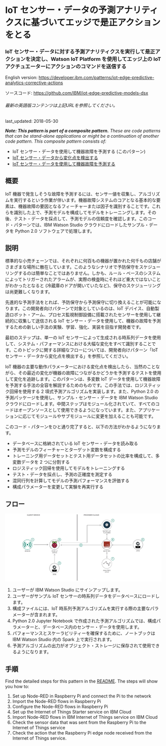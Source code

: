 # IoT センサー・データの予測アナリティクスに基づいてエッジで是正アクションをとる

### IoT センサー・データに対する予測アナリティクスを実行して是正アクションを決定し、Watson IoT Platform を使用してエッジ上の IoT アクチュエーターにアクションのコマンドを送信する

English version: https://developer.ibm.com/patterns/iot-edge-predictive-analytics-corrective-actions
  
ソースコード: https://github.com/IBM/iot-edge-predictive-models-dsx

###### 最新の英語版コンテンツは上記URLを参照してください。
last_updated: 2018-05-30

 
_**Note: This pattern is part of a composite pattern.** These are code patterns that can be stand-alone applications or might be a continuation of another code pattern. This composite pattern consists of:_

* IoT センサー・データを使用して機器故障を予測する (このパターン)
* [IoT センサー・データから変化点を検出する](https://developer.ibm.com/jp/patterns/detect-change-points-in-iot-sensor-data/)
* [IoT センサー・データを使用して機器故障を予測する](https://developer.ibm.com/jp/patterns/predict-equipment-failure-using-iot-sensor-data/)

## 概要

IoT 機器で発生しそうな故障を予測するには、センサー値を収集し、アルゴリズムを実行するという作業が伴います。機器故障システムのコアとなる基本的な要素は、機器故障の要因となるフィーチャーまたは因子を識別することです。これらを識別した上で、予測モデルを構成してモデルをトレーニングします。その後、テスト・データを採点して、予測モデルの信頼度を確認します。このコード・パターンでは、IBM Watson Studio クラウドにロードしたサンプル・データを Python 2.0 ソフトウェアで処理します。

## 説明

標準的な小売チェーンでは、それぞれに何百もの機器が置かれた何千もの店舗がさまざまな場所に散在しています。このようなシナリオで予防保守をスケジューリングするのは簡単なことではありません。しかも、ルール・ベースのシステムによってトリガーされたアラームが、実際の検査時にそれほど重大ではないことがわかったとなると (冷蔵庫のドアが開いていたなど)、保守のスケジューリングは尚更難しくなります。

先進的な予測手法をとれば、予防保守から予測保守に切り換えることが可能になります。この開発者向けパターンで対象としているのは、IoT デバイス、自動製造ロボット・アーム、プロセス監視制御設備に搭載されたセンサーを使用して継続的に収集して送信される IoT センサー・データを使用して、機器の故障を予測するための新しい手法の実験、学習、強化、実装を目指す開発者です。

最初のステップは、単一の IoT センサーによって生成される時系列データを使用して、システム・パフォーマンスにおける大幅な変化をすべて識別することです。このトピックに関する詳細なフローについては、開発者向けパターン「IoT センサー・データから変化点を検出する」を参照してください。

IoT 機器の主要な動作パラメーターにおける変化点を検出したら、当然のことながら、その最近の変化が機器の故障につながるかどうかを予測するテストを使用して変化を追跡します。このパターンは、多変数 IoT データを使用して機器故障を予測する手法の全容を解説するためのものです。この手法では、ロジスティック回帰を使用する 2 項式予測アルゴリズムを実装します。また、Python 2.0 の予測パッケージを使用し、サンプル・センサー・データを IBM Watson Studio クラウドにロードします。中間ステップはモジュール化されていて、すべてのコードはオープンソースとして使用できるようになっています。また、アプリケーションに応じてモジュールやサブモジュールに変更を加えることも可能です。

このコード・パターンをひと通り完了すると、以下の方法がわかるようになります。

* データベースに格納されている IoT センサー・データを読み取る
* 予測モデルのフィーチャーとターゲット変数を構成する
* トレーニング用データセットとテスト用データセットの比率を構成して、多変数データを 2 つに分割する
* ロジスティック回帰を使用してモデルをトレーニングする
* テスト・データを採点し、予測の正確度を測定する
* 混同行列を計算してモデルの予測パフォーマンスを評価する
* 構成パラメーターを変更して実験を再実行する

## フロー

![フロー](./images/edge-pred-analytics_arch_flow2.png)

1. ユーザーが IBM Watson Studio にサインアップします。
1. ユーザーがサンプル IoT センサーの時系列データをデータベースにロードします。
1. 構成ファイルには、IoT 時系列予測アルゴリズムを実行する際の主要なパラメーターが含まれます。
1. Python 2.0 Jupyter Notebook で作成された予測アルゴリズムでは、構成パラメーターと、データベース内のセンサー・データを使用します。
1. パフォーマンスとスケーラビリティーを確保するために、ノートブックは IBM Watson Studio 内の Spark 上で実行されます。
1. 予測アルゴリズムの出力がオブジェクト・ストレージに保存されて使用できるようになります。

## 手順

Find the detailed steps for this pattern in the [README](https://github.com/IBM/iot-edge-predictive-models-dsx/blob/master/README.md). The steps will show you how to:

1. Set up Node-RED in Raspberry Pi and connect the Pi to the network
1. Import the Node-RED flows in Raspberry Pi
1. Configure the Node-RED flows in Raspberry Pi
1. Set up the Internet of Things Starter service on IBM Cloud
1. Import Node-RED flows in IBM Internet of Things service on IBM Cloud
1. Check the sensor data that was sent from the Raspberry Pi to the Internet of Things service
1. Check the action that the Raspberry Pi edge node received from the Internet of Things service.
